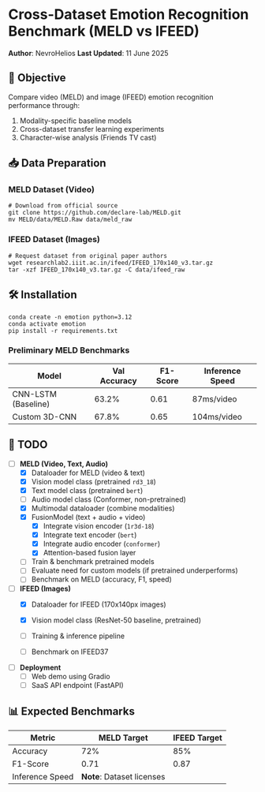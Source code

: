 # Cross-Dataset Emotion Recognition Benchmark (MELD vs IFEED)

**Author**: NevroHelios 
**Last Updated**: 11 June 2025

## 🎯 Objective
Compare video (MELD) and image (IFEED) emotion recognition performance through:
1. Modality-specific baseline models
2. Cross-dataset transfer learning experiments
3. Character-wise analysis (Friends TV cast)

## 📥 Data Preparation

### MELD Dataset (Video)
```
# Download from official source
git clone https://github.com/declare-lab/MELD.git
mv MELD/data/MELD.Raw data/meld_raw
```

### IFEED Dataset (Images)
```
# Request dataset from original paper authors
wget researchlab2.iiit.ac.in/ifeed/IFEED_170x140_v3.tar.gz
tar -xzf IFEED_170x140_v3.tar.gz -C data/ifeed_raw
```

## 🛠️ Installation
```
conda create -n emotion python=3.12
conda activate emotion
pip install -r requirements.txt  
```



### Preliminary MELD Benchmarks
| Model | Val Accuracy | F1-Score | Inference Speed |
|-------|--------------|----------|-----------------|
| CNN-LSTM (Baseline) | 63.2% | 0.61 | 87ms/video |
| Custom 3D-CNN | 67.8% | 0.65 | 104ms/video |

## 🚧 TODO
- [ ] **MELD (Video, Text, Audio)**
  - [x] Dataloader for MELD (video & text)
  - [x] Vision model class (pretrained `rd3_18`)
  - [x] Text model class (pretrained `bert`)
  - [ ] Audio model class (Conformer, non-pretrained)
  - [x] Multimodal dataloader (combine modalities)
  - [x] FusionModel (text + audio + video)
      - [x] Integrate vision encoder (`1r3d-18`)
      - [x] Integrate text encoder (`bert`)
      - [x] Integrate audio encoder (`conformer`)
      - [x] Attention-based fusion layer
  - [ ] Train & benchmark pretrained models
  - [ ] Evaluate need for custom models (if pretrained underperforms)
  - [ ] Benchmark on MELD (accuracy, F1, speed)

- [ ] **IFEED (Images)**
  - [x] Dataloader for IFEED (170x140px images)
  - [x] Vision model class (ResNet-50 baseline, pretrained)
  - [ ] Training & inference pipeline
  - [ ] Benchmark on IFEED37


- [ ] **Deployment**
  - [ ] Web demo using Gradio
  - [ ] SaaS API endpoint (FastAPI)

## 📊 Expected Benchmarks
| Metric | MELD Target | IFEED Target |
|--------|-------------|--------------|
| Accuracy | 72% | 85% |
| F1-Score | 0.71 | 0.87 |
| Inference Speed |  **Note**: Dataset licenses